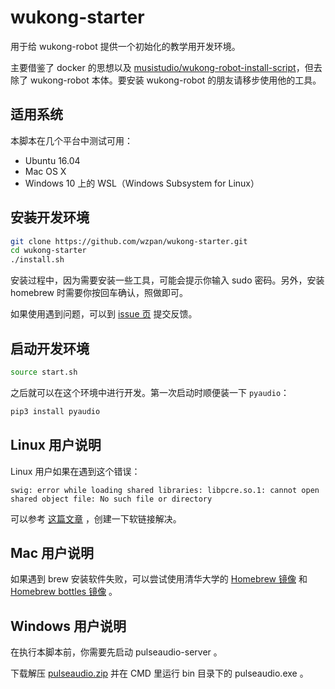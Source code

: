 # wukong-starter

用于给 wukong-robot 提供一个初始化的教学用开发环境。

主要借鉴了 docker 的思想以及 [musistudio/wukong-robot-install-script](https://github.com/musistudio/wukong-robot-install-script)，但去除了 wukong-robot 本体。要安装 wukong-robot 的朋友请移步使用他的工具。

## 适用系统 ##

本脚本在几个平台中测试可用：

* Ubuntu 16.04
* Mac OS X
* Windows 10 上的 WSL（Windows Subsystem for Linux）

## 安装开发环境

``` bash
git clone https://github.com/wzpan/wukong-starter.git
cd wukong-starter
./install.sh
```

安装过程中，因为需要安装一些工具，可能会提示你输入 sudo 密码。另外，安装 homebrew 时需要你按回车确认，照做即可。

如果使用遇到问题，可以到 [issue 页](https://github.com/wzpan/wukong-starter/issues) 提交反馈。

## 启动开发环境

``` bash
source start.sh
```

之后就可以在这个环境中进行开发。第一次启动时顺便装一下 `pyaudio`：

``` bash
pip3 install pyaudio
```

## Linux 用户说明

Linux 用户如果在遇到这个错误：

``` 
swig: error while loading shared libraries: libpcre.so.1: cannot open shared object file: No such file or directory
```

可以参考 [这篇文章](https://www.jianshu.com/p/3dbad433783f) ，创建一下软链接解决。

## Mac 用户说明

如果遇到 brew 安装软件失败，可以尝试使用清华大学的 [Homebrew 镜像](https://mirror.tuna.tsinghua.edu.cn/help/homebrew/) 和 [Homebrew bottles 镜像](https://mirrors.tuna.tsinghua.edu.cn/help/homebrew-bottles/) 。

## Windows 用户说明

在执行本脚本前，你需要先启动 pulseaudio-server 。

下载解压 [pulseaudio.zip](http://hahack-1253537070.file.myqcloud.com/misc/pulseaudio.zip) 并在 CMD 里运行 bin 目录下的 pulseaudio.exe 。

